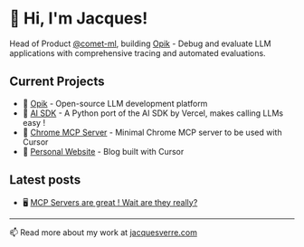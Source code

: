 # 👋 Hi, I'm Jacques!

Head of Product [@comet-ml](https://github.com/comet-ml), building [Opik](https://github.com/comet-ml/opik) - Debug and evaluate LLM applications with comprehensive tracing and automated evaluations.

## Current Projects

- 🚀 [Opik](https://github.com/comet-ml/opik) - Open-source LLM development platform
- 🤖 [AI SDK](https://github.com/jverre/ai-sdk) - A Python port of the AI SDK by Vercel, makes calling LLMs easy !
- 🔧 [Chrome MCP Server](https://github.com/jverre/chrome-mcp-server) - Minimal Chrome MCP server to be used with Cursor
- 📝 [Personal Website](https://github.com/jverre/website) - Blog built with Cursor

## Latest posts

- 🖥️ [MCP Servers are great ! Wait are they really?](https://jacquesverre.com/blog/mcp-servers)

---
📫 Read more about my work at [jacquesverre.com](https://jacquesverre.com)
